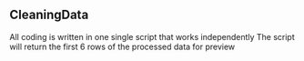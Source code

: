 ## CleaningData

All coding is written in one single script that works independently
The script will return the first 6 rows of the processed data for preview
